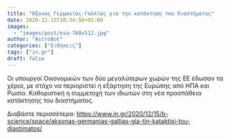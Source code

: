 ```yaml
---
title: "Άξονας Γερμανίας-Γαλλίας για την κατάκτηση του διαστήματος"
date: 2020-12-15T10:34:56+01:00
images:
  - "images/post/esa-768x512.jpg"
author: "AstroBot"
categories: ["Ειδήσεις"]
tags: ["in.gr"]
draft: false
---
```


Οι υπουργοί Οικονομικών των δύο μεγαλύτερων χωρών της ΕΕ έδωσαν τα χέρια, με στόχο να περιοριστεί η εξάρτηση της Ευρώπης από ΗΠΑ και Ρωσία. Καθοριστική η συμμετοχή των ιδιωτών στη νέα προσπάθεια κατάκτησης του διαστήματος.

Διαβάστε περισσότερα: https://www.in.gr/2020/12/15/b-science/space/aksonas-germanias-gallias-gia-tin-kataktisi-tou-diastimatos/
